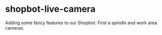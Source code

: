 # shopbot-live-camera
Adding some fancy features to our Shopbot. First a spindle and work area cameras.
